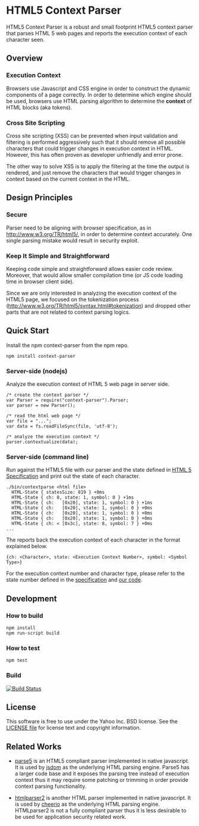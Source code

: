 HTML5 Context Parser
====================

HTML5 Context Parser is a robust and small footprint HTML5 context parser that parses HTML 5 web pages and reports the execution context of each character seen.

## Overview

### Execution Context

Browsers use Javascript and CSS engine in order to construct the dynamic components of a page correctly. In order to determine which engine should be used, browsers use HTML parsing algorithm to determine the **context** of HTML blocks (aka tokens).  

### Cross Site Scripting 

Cross site scripting (XSS) can be prevented when input validation and filtering is performed aggressively such that it should remove all possible characters that could trigger changes in execution context in HTML. However, this has often proven as developer unfriendly and error prone. 

The other way to solve XSS is to apply the filtering at the time the output is rendered, and just remove the characters that would trigger changes in context based on the current context in the HTML. 

## Design Principles 

### Secure

Parser need to be aligning with browser specification, as in http://www.w3.org/TR/html5/, in order to determine context accurately. One single parsing mistake would result in security exploit. 

### Keep It Simple and Straightforward

Keeping code simple and straightforward allows easier code review. Moreover, that would allow smaller compilation time (or JS code loading time in browser client side). 

Since we are only interested in analyzing the execution context of the HTML5 page, we focused on the tokenization process (http://www.w3.org/TR/html5/syntax.html#tokenization) and dropped other parts that are not related to context parsing logics.


## Quick Start

Install the npm context-parser from the npm repo.
```
npm install context-parser
```

### Server-side (nodejs)

Analyze the execution context of HTML 5 web page in server side.
```
/* create the context parser */
var Parser = require("context-parser").Parser;
var parser = new Parser();

/* read the html web page */
var file = "...";
var data = fs.readFileSync(file, 'utf-8');

/* analyze the execution context */
parser.contextualize(data);

```

### Server-side (command line)

Run against the HTML5 file with our parser and the state defined in [HTML 5 Specification](http://www.w3.org/TR/html5/syntax.html#tokenization) and print out the state of each character.
```
./bin/contextparse <html file>
  HTML-State { statesSize: 819 } +0ms
  HTML-State { ch: 0, state: 1, symbol: 0 } +1ms
  HTML-State { ch:   [0x20], state: 1, symbol: 0 } +1ms
  HTML-State { ch:   [0x20], state: 1, symbol: 0 } +0ms
  HTML-State { ch:   [0x20], state: 1, symbol: 0 } +0ms
  HTML-State { ch:   [0x20], state: 1, symbol: 0 } +0ms
  HTML-State { ch: < [0x3c], state: 8, symbol: 7 } +0ms
...
```

The  reports back the execution context of each character in the format explained below.
```
{ch: <Character>, state: <Execution Context Number>, symbol: <Symbol Type>}
```

For the execution context number and character type, please refer to the state number defined in the [specification](http://www.w3.org/TR/html5/syntax.html#tokenization) and [our code](src/html5-state-machine.js).

## Development

### How to build
```
npm install
npm run-script build
```

### How to test
```
npm test
```

### Build
[![Build Status](https://travis-ci.org/yahoo/context-parser.svg?branch=master)](https://travis-ci.org/yahoo/context-parser)

## License

This software is free to use under the Yahoo Inc. BSD license.
See the [LICENSE file][] for license text and copyright information.

[LICENSE file]: ./LICENSE

## Related Works

* [parse5](https://github.com/inikulin/parse5) is an HTML5 compliant parser implemented in native javascript. It is used by [jsdom](https://github.com/tmpvar/jsdom) as the underlying HTML parsing engine. Parse5 has a larger code base and it exposes the parsing tree instead of execution context thus it may require some patching or trimming in order provide context parsing functionality. 

* [htmlparser2](https://github.com/fb55/htmlparser2) is another HTML parser implemented in native javascript. It is used by [cheerio](https://github.com/cheeriojs/cheerio) as the underlying HTML parsing engine. HTMLparser2 is not a fully compliant parser thus it is less desirable to be used for application security related work.
